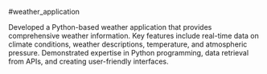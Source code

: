 #weather_application

Developed a Python-based weather application that provides comprehensive weather information. Key
features include real-time data on climate conditions, weather descriptions, temperature, and atmospheric
pressure. Demonstrated expertise in Python programming, data retrieval from APIs, and creating user-friendly
interfaces.
